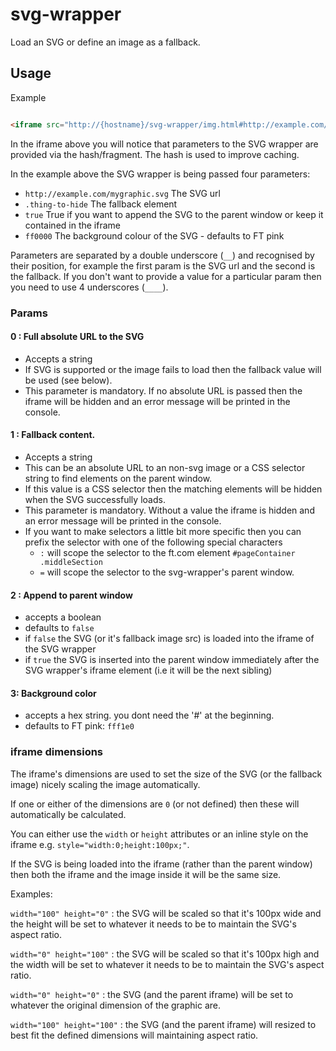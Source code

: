 svg-wrapper
===========

Load an SVG or define an image as a fallback.

## Usage

Example

```html

<iframe src="http://{hostname}/svg-wrapper/img.html#http://example.com/mygraphic.svg__.thing-to-hide__true__ff0000" width="100" height="0" scrolling="no" frameborder="0"></iframe>
```

In the iframe above you will notice that parameters to the SVG wrapper are provided via the hash/fragment. The hash is used to improve caching.

In the example above the SVG wrapper is being passed four parameters:

- `http://example.com/mygraphic.svg` The SVG url
- `.thing-to-hide` The fallback element
- `true` True if you want to append the SVG to the parent window or keep it contained in the iframe
- `ff0000` The background colour of the SVG - defaults to FT pink

Parameters are separated by a double underscore (`__`) and recognised by their position, for example the first param is the SVG url and the second is the fallback. If you don't want to provide a value for a particular param then you need to use 4 underscores (`____`).


### Params

#### 0 : Full absolute URL to the SVG 

- Accepts a string
- If SVG is supported or the image fails to load then the fallback value will be used (see below).
- This parameter is mandatory. If no absolute URL is passed then the iframe will be hidden and an error message will be printed in the console.

#### 1 : Fallback content.

- Accepts a string
- This can be an absolute URL to an non-svg image or a CSS selector string to find elements on the parent window.
- If this value is a CSS selector then the matching elements will be hidden when the SVG successfully loads.
- This parameter is mandatory. Without a value the iframe is hidden and an error message will be printed in the console.
- If you want to make selectors a little bit more specific then you can prefix the selector with one of the following special characters
  * `:` will scope the selector to the ft.com element `#pageContainer .middleSection`
  * `=` will scope the selector to the svg-wrapper's parent window.

#### 2 : Append to parent window


- accepts a boolean
- defaults to `false`
- if `false` the SVG (or it's fallback image src) is loaded into the iframe of the SVG wrapper
- if `true` the SVG is inserted into the parent window immediately after the SVG wrapper's iframe element (i.e it will be the next sibling)

#### 3: Background color

- accepts a hex string. you dont need the '#' at the beginning.
- defaults to FT pink: `fff1e0`

### iframe dimensions

The iframe's dimensions are used to set the size of the SVG (or the fallback image) nicely scaling the image automatically.

If one or either of the dimensions are `0` (or not defined) then these will automatically be calculated.

You can either use the `width` or `height` attributes or an inline style on the iframe e.g. `style="width:0;height:100px;"`.

If the SVG is being loaded into the iframe (rather than the parent window) then both the iframe and the image inside it will be the same size.

Examples:

`width="100" height="0"` : the SVG will be scaled so that it's 100px wide and the height will be set to whatever it needs to be to maintain the SVG's aspect ratio.

`width="0" height="100"` : the SVG will be scaled so that it's 100px high and the width will be set to whatever it needs to be to maintain the SVG's aspect ratio.

`width="0" height="0"` : the SVG (and the parent iframe) will be set to whatever the original dimension of the graphic are.

`width="100" height="100"` : the SVG (and the parent iframe) will resized to best fit the defined dimensions will maintaining aspect ratio.


